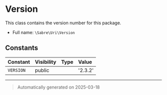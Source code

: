 
# Version

This class contains the version number for this package.



* Full name: `\Sabre\Uri\Version`


## Constants

| Constant | Visibility | Type | Value |
|:---------|:-----------|:-----|:------|
|`VERSION`|public| |&#039;2.3.2&#039;|




***
> Automatically generated on 2025-03-18
